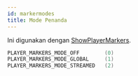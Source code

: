 ```yaml
---
id: markermodes
title: Mode Penanda
---
```


Ini digunakan dengan [ShowPlayerMarkers](../functions/ShowPlayerMarkers).

```c
PLAYER_MARKERS_MODE_OFF        (0)
PLAYER_MARKERS_MODE_GLOBAL     (1)
PLAYER_MARKERS_MODE_STREAMED   (2)
```
